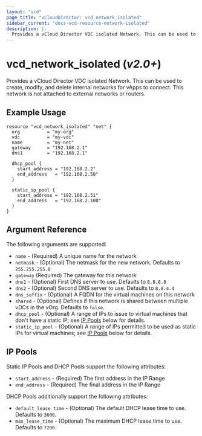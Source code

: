 ```yaml
---
layout: "vcd"
page_title: "vCloudDirector: vcd_network_isolated"
sidebar_current: "docs-vcd-resource-network-isolated"
description: |-
  Provides a vCloud Director VDC isolated Network. This can be used to create, modify, and delete internal networks for vApps to connect.
---
```


# vcd\_network\_isolated (*v2.0+*)

Provides a vCloud Director VDC isolated Network. This can be used to create,
modify, and delete internal networks for vApps to connect. This network is not attached to external networks or routers.

## Example Usage

```hcl
resource "vcd_network_isolated" "net" {
  org          = "my-org"
  vdc          = "my-vdc"
  name         = "my-net"
  gateway      = "192.168.2.1"
  dns1         = "192.168.2.1"

  dhcp_pool {
    start_address = "192.168.2.2"
    end_address   = "192.168.2.50"
  }

  static_ip_pool {
    start_address = "192.168.2.51"
    end_address   = "192.168.2.100"
  }
}
```

## Argument Reference

The following arguments are supported:

* `name` - (Required) A unique name for the network
* `netmask` - (Optional) The netmask for the new network. Defaults to `255.255.255.0`
* `gateway` (Required) The gateway for this network
* `dns1` - (Optional) First DNS server to use. Defaults to `8.8.8.8`
* `dns2` - (Optional) Second DNS server to use. Defaults to `8.8.4.4`
* `dns_suffix` - (Optional) A FQDN for the virtual machines on this network
* `shared` - (Optional) Defines if this network is shared between multiple vDCs
  in the vOrg.  Defaults to `false`.
* `dhcp_pool` - (Optional) A range of IPs to issue to virtual machines that don't
  have a static IP; see [IP Pools](#ip-pools) below for details.
* `static_ip_pool` - (Optional) A range of IPs permitted to be used as static IPs for
  virtual machines; see [IP Pools](#ip-pools) below for details.

<a id="ip-pools"></a>
## IP Pools

Static IP Pools and DHCP Pools support the following attributes:

* `start_address` - (Required) The first address in the IP Range
* `end_address` - (Required) The final address in the IP Range

DHCP Pools additionally support the following attributes:

* `default_lease_time` - (Optional) The default DHCP lease time to use. Defaults to `3600`.
* `max_lease_time` - (Optional) The maximum DHCP lease time to use. Defaults to `7200`.
